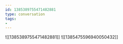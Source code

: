 ```yaml
---
id: 1385389755471482881
type: conversation
tags:
- 
---
```

![[1385389755471482881]]
![[1385475596940050432]]

